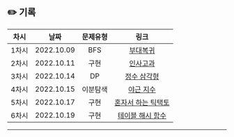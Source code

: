## ✏️ 기록   

| 차시 |    날짜    | 문제유형 | 링크 |
|:----:|:---------:|:----:|:-----:|
| 1차시 | 2022.10.09 |  BFS  | <a href="https://school.programmers.co.kr/learn/courses/30/lessons/132266">부대복귀</a> |
| 2차시 | 2022.10.11 |  구현  | <a href="https://school.programmers.co.kr/learn/courses/30/lessons/152995">인사고과</a> |
| 3차시 | 2022.10.14 |  DP  | <a href="https://school.programmers.co.kr/learn/courses/30/lessons/43105">정수 삼각형</a> |
| 4차시 | 2022.10.15 |  이분탐색  | <a href="https://school.programmers.co.kr/learn/courses/30/lessons/12927">야근 지수</a> |
| 5차시 | 2022.10.17 |  구현  | <a href="https://school.programmers.co.kr/learn/courses/30/lessons/160585">혼자서 하는 틱택토</a> |
| 6차시 | 2022.10.19 |  구현  | <a href="https://school.programmers.co.kr/learn/courses/30/lessons/147354">테이블 해시 함수</a> |
---
